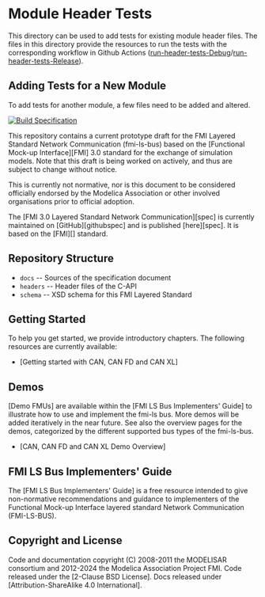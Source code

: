 # Module Header Tests

This directory can be used to add tests for existing module header files. The files in this directory provide the resources to run the tests with the corresponding workflow in Github Actions ([run-header-tests-Debug][header-tests-debug]/[run-header-tests-Release][header-tests-release]).

## Adding Tests for a New Module
To add tests for another module, a few files need to be added and altered.











[![Build Specification](https://github.com/modelica/fmi-ls-bus/actions/workflows/build-ls-bus.yml/badge.svg)](https://github.com/modelica/fmi-ls-bus/actions/workflows/build-ls-bus.yml)

This repository contains a current prototype draft for the FMI Layered
Standard Network Communication (fmi-ls-bus) based on the 
[Functional Mock-up Interface][FMI] 3.0 standard for the exchange of
simulation models. Note that this draft is being worked on actively,
and thus are subject to change without notice.

This is currently not normative, nor is this document to be considered
officially endorsed by the Modelica Association or other involved
organisations prior to official adoption.

The [FMI 3.0 Layered Standard Network Communication][spec] is currently
maintained on [GitHub][githubspec] and is published [here][spec]. It is
based on the [FMI][] standard.

## Repository Structure
- `docs` -- Sources of the specification document
- `headers` -- Header files of the C-API
- `schema` -- XSD schema for this FMI Layered
Standard

## Getting Started
To help you get started, we provide introductory chapters.
The following resources are currently available:

* [Getting started with CAN, CAN FD and CAN XL]

## Demos
[Demo FMUs] are available within the [FMI LS Bus Implementers' Guide] to illustrate how to use and implement the fmi-ls bus.
More demos will be added iteratively in the near future.
See also the overview pages for the demos, categorized by the different supported bus types of the fmi-ls-bus.  

* [CAN, CAN FD and CAN XL Demo Overview] 

## FMI LS Bus Implementers' Guide
The [FMI LS Bus Implementers' Guide] is a free resource intended to give non-normative recommendations and guidance to implementers of the Functional Mock-up Interface layered standard Network Communication (FMI-LS-BUS).

## Copyright and License
Code and documentation copyright (C) 2008-2011 the MODELISAR consortium and 2012-2024 the Modelica Association Project FMI.
Code released under the [2-Clause BSD License].
Docs released under [Attribution-ShareAlike 4.0 International].

[header-tests-debug]: https://github.com/emvahle/fmi-ls-bus/actions/workflows/run-header-tests-Debug.yml
[header-tests-release]: https://github.com/emvahle/fmi-ls-bus/actions/workflows/run-header-tests-Release.yml
